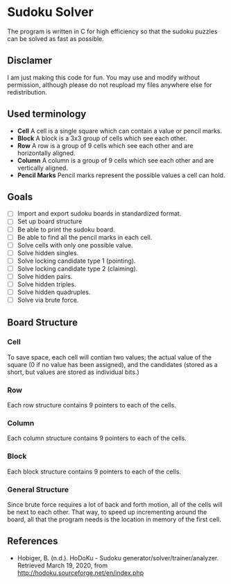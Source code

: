 # Sudoku Solver
The program is written in C for high efficiency so that the sudoku puzzles can be solved as fast as possible.

## Disclamer
I am just making this code for fun.  You may use and modify without permission, although please do not reupload my files anywhere else for redistribution.

## Used terminology
- **Cell** A cell is a single square which can contain a value or pencil marks.
- **Block** A block is a 3x3 group of cells which see each other.
- **Row** A row is a group of 9 cells which see each other and are horizontally aligned.
- **Column** A column is a group of 9 cells which see each other and are vertically aligned.
- **Pencil Marks** Pencil marks represent the possible values a cell can hold.

## Goals
- [ ] Import and export sudoku boards in standardized format.
- [ ] Set up board structure
- [ ] Be able to print the sudoku board.
- [ ] Be able to find all the pencil marks in each cell.
- [ ] Solve cells with only one possible value.
- [ ] Solve hidden singles.
- [ ] Solve locking candidate type 1 (pointing).
- [ ] Solve locking candidate type 2 (claiming).
- [ ] Solve hidden pairs.
- [ ] Solve hidden triples.
- [ ] Solve hidden quadruples.
- [ ] Solve via brute force.
## Board Structure
### Cell
To save space, each cell will contian two values; the actual value of the square (0 if no value has been assigned), and the candidates (stored as a short, but values are stored as individual bits.)
### Row
Each row structure contains 9 pointers to each of the cells.
### Column
Each column structure contains 9 pointers to each of the cells.
### Block
Each block structure contains 9 pointers to each of the cells.
### General Structure
Since brute force requires a lot of back and forth motion, all of the cells will be next to each other.  That way, to speed up incrementing around the board, all that the program needs is the location in memory of the first cell.



## References

- Hobiger, B. (n.d.). HoDoKu - Sudoku generator/solver/trainer/analyzer. Retrieved March 19, 2020, from http://hodoku.sourceforge.net/en/index.php
